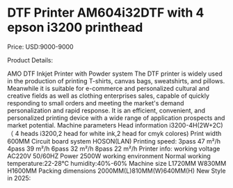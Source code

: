 # DTF Printer AM604i32DTF with 4 epson i3200 printhead

Price: USD:9000-9000

Product Details:

AMO DTF Inkjet Printer with Powder system
The DTF printer is widely used in the production of printing T-shirts, canvas bags, sweatshirts, and pillows. Meanwhile it is suitable for e-commerce and personalized cultural and creative fields as well as clothing enterprises sales, capable of quickly responding to small orders and meeting the market's demand personalization and rapid response. It is an efficient, convenient, and personalized printing device with a wide range of application prospects and market potential.
Machine parameters
Head information
i3200-4H(2W+2C)（ 4 heads i3200,2 head for white ink,2 head for cmyk colores)
Print width		600MM
Circuit board system	HOSON(LAN)
Printing speed:
3pass	47 m²/h
4pass	39 m²/h
6pass	32 m²/h
8pass
22 m²/h
Printer info:
working voltage	AC220V 50/60HZ
Power	2500W
working environment
Normal working temperature:22-28℃
humidity:40%-60%
Machine size	L1720MM W830MM H1600MM
Packing dimensions
2000MM(L)810MM(W)640MM(H)
New Style in 2025: